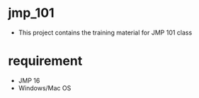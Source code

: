 # jmp_101
- This project contains the training material for JMP 101 class

# requirement
- JMP 16
- Windows/Mac OS
